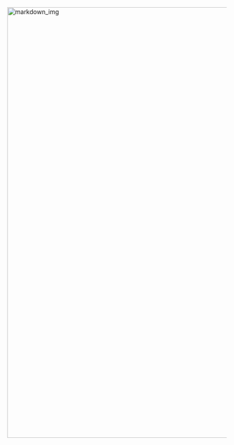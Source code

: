 
<img width="988" alt="markdown_img" href="https://kaclement.github.io/portfolio.github.io/" src="https://github.com/KaClement/portfolio.github.io/assets/108580560/f19e5b4d-4418-45c4-844c-8491dfad3682">
